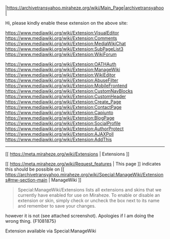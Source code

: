 |https://archivetransyahoo.miraheze.org/wiki/Main_Page|archivetransyahoo|

Hi, please kindly enable these extension on the above site:

https://www.mediawiki.org/wiki/Extension:VisualEditor
https://www.mediawiki.org/wiki/Extension:Comments
https://www.mediawiki.org/wiki/Extension:MediaWikiChat
https://www.mediawiki.org/wiki/Extension:SubPageList3
https://www.mediawiki.org/wiki/Extension:WikiForum


https://www.mediawiki.org/wiki/Extension:OATHAuth
https://www.mediawiki.org/wiki/Extension:ManageWiki
https://www.mediawiki.org/wiki/Extension:WikiEditor
https://www.mediawiki.org/wiki/Extension:AbuseFilter
https://www.mediawiki.org/wiki/Extension:MobileFrontend
https://www.mediawiki.org/wiki/Extension:CustomNavBlocks
https://www.mediawiki.org/wiki/Extension:CustomHeader
https://www.mediawiki.org/wiki/Extension:Create_Page
https://www.mediawiki.org/wiki/Extension:ContactPage
https://www.mediawiki.org/wiki/Extension:Capiunto
https://www.mediawiki.org/wiki/Extension:BlogPage
https://www.mediawiki.org/wiki/Extension:SocialProfile
https://www.mediawiki.org/wiki/Extension:AuthorProtect
https://www.mediawiki.org/wiki/Extension:AJAXPoll
https://www.mediawiki.org/wiki/Extension:AddThis

----------------------
[[ https://meta.miraheze.org/wiki/Extensions | Extensions ]]

[[ https://meta.miraheze.org/wiki/Request_features | This page ]] indicates this should be possible on [[ https://archivetransyahoo.miraheze.org/wiki/Special:ManageWiki/Extensions#mw-section-main | ManageWiki ]] 

> Special:ManageWiki/Extensions lists all extensions and skins that we currently have enabled for use on Miraheze. To enable or disable an extension or skin, simply check or uncheck the box next to its name and remember to save your changes. 

however it is not (see attached screenshot). Apologies if I am doing the wrong thing. 
{F1081875}













Extension available via Special:ManageWiki